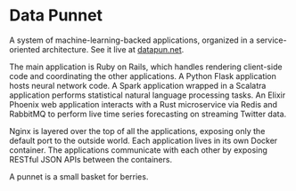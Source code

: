 # Data Punnet
A system of machine-learning-backed applications, organized in a
service-oriented architecture. See it live at [datapun.net](http://datapun.net).

The main application is Ruby on Rails, which handles rendering client-side
code and coordinating the other applications. A Python Flask application hosts
neural network code. A Spark application wrapped in a Scalatra application
performs statistical natural language processing tasks. An Elixir Phoenix web
application interacts with a Rust microservice via Redis and RabbitMQ to perform
live time series forecasting on streaming Twitter data.

 Nginx is layered over the top of all the applications, exposing only the default port to the outside world. Each application lives in its own Docker container. The applications communicate with each other by exposing RESTful JSON APIs between the containers.

A punnet is a small basket for berries.
